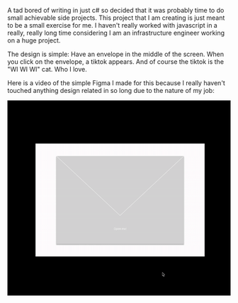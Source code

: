 A tad bored of writing in just c# so decided that it was probably time to do small achievable side projects. This project that I am creating is just meant to be a small exercise for me. I haven't really worked with javascript in a really, really long time considering I am an infrastructure engineer working on a huge project.

The design is simple:
Have an envelope in the middle of the screen.
When you click on the envelope, a tiktok appears.
And of course the tiktok is the "WI WI WI" cat. Who I love.

Here is a video of the simple Figma I made for this because I really haven't touched anything design related in so long due to the nature of my job:

![WIWIWIGIF](assets/wiwiwi_gif.gif)
